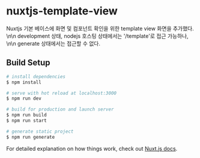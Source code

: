 # nuxtjs-template-view

Nuxtjs 기본 베이스에 화면 및 컴포넌트 확인을 위한 template view 화면을 추가했다. \n\n development 상태, nodejs 호스팅 상태에서는 '/template'로 접근 가능하나, \n\n generate 상태에서는 접근할 수 없다.

## Build Setup

```bash
# install dependencies
$ npm install

# serve with hot reload at localhost:3000
$ npm run dev

# build for production and launch server
$ npm run build
$ npm run start

# generate static project
$ npm run generate
```

For detailed explanation on how things work, check out [Nuxt.js docs](https://nuxtjs.org).
